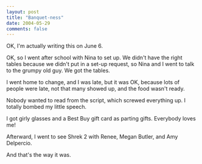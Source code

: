 ```yaml
---
layout: post
title: "Banquet-ness"
date: 2004-05-29
comments: false
---
```

OK, I'm actually writing this on June 6\.




OK, so I went after school with Nina to set up. We didn't have the right
tables because we didn't put in a set-up request, so Nina and I went to talk
to the grumpy old guy. We got the tables.




I went home to change, and I was late, but it was OK, because lots of people
were late, not that many showed up, and the food wasn't ready.




Nobody wanted to read from the script, which screwed everything up. I totally
bombed my little speech.




I got girly glasses and a Best Buy gift card as parting gifts. Everybody loves
me!




Afterward, I went to see Shrek 2 with Renee, Megan Butler, and Amy Delpercio.




And that's the way it was.
